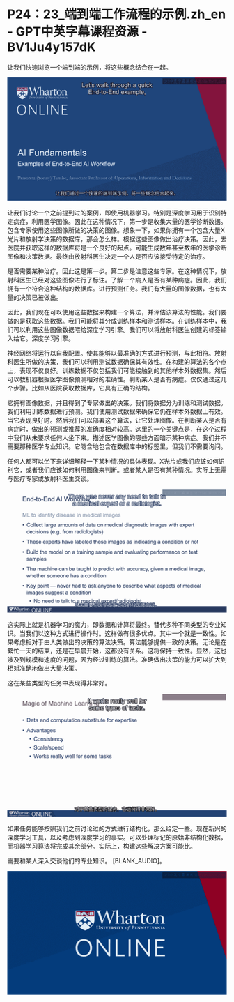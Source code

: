 # P24：23_端到端工作流程的示例.zh_en - GPT中英字幕课程资源 - BV1Ju4y157dK

让我们快速浏览一个端到端的示例，将这些概念结合在一起。

![](img/06ce2363734a19fa41d6584f495ff6c2_1.png)

让我们讨论一个之前提到过的案例，即使用机器学习。特别是深度学习用于识别特定病症，利用医学图像。因此在这种情况下，第一步是收集大量的医学诊断数据。包含专家使用这些图像所做的决策的图像。想象一下，如果你拥有一个包含大量X光片和放射学决策的数据库，那会怎么样。根据这些图像做出治疗决策。因此，去医院并获取这样的数据库将是一个良好的起点。可能生成数年甚至数年的医学诊断图像和决策数据。最终由放射科医生决定一个人是否应该接受特定的治疗。

是否需要某种治疗。因此这是第一步。第二步是注意这些专家。在这种情况下，放射科医生已经对这些图像进行了标注。了解一个病人是否有某种病症。因此，我们拥有一个符合这种结构的数据库。进行预测任务。我们有大量的图像数据，也有大量的决策已被做出。

因此，我们现在可以使用这些数据来构建一个算法，并评估该算法的性能。我们要做的是获取这些数据。我们可能将其分成训练样本和测试样本。在训练样本中，我们可以利用这些图像数据喂给深度学习引擎。我们可以将放射科医生创建的标签输入给它。深度学习引擎。

神经网络将运行以自我配置。使其能够以最准确的方式进行预测，与此相符。放射科医生所做的决策，我们可以利用测试数据确保其有效性。在构建的算法的各个点上，表现不仅良好。训练数据不仅包括我们可能接触到的其他样本外数据集。然后可以教机器根据医学图像预测相对的准确性。判断某人是否有病症。仅仅通过这几个步骤。比如从医院获取数据库，它具有正确的结构。

它拥有图像数据，并且得到了专家做出的决策。我们将数据分为训练和测试数据。我们利用训练数据进行预测。我们使用测试数据来确保它仍在样本外数据上有效。当它表现良好时。然后我们可以部署这个算法，让它处理图像。在判断某人是否有病症时，做出的预测或推荐的准确度相对较高。这里的一个关键点是，在这个过程中我们从未要求任何人坐下来。描述医学图像的哪些方面暗示某种病症。我们并不需要那种医学专业知识。它隐含地包含在数据库中的标签里，但我们不需要询问。

任何人都可以坐下来详细解释一下某种情况的具体表现。X光片或我们应该如何识别它，或者我们应该如何利用图像来判断。或者某人是否有某种情况。实际上无需与医疗专家或放射科医生交谈。

![](img/06ce2363734a19fa41d6584f495ff6c2_3.png)

这实际上就是机器学习的魔力，即数据和计算将最终。替代多种不同类型的专业知识。当我们以这种方式进行操作时。这样做有很多优点。其中一个就是一致性。如果考虑相对于由人类做出的决策的算法决策。算法能够提供一致的决策。无论是在繁忙一天的结束，还是在早晨开始，这都没有关系。这将保持一致性。显然，这也涉及到规模和速度的问题，因为经过训练的算法。准确做出决策的能力可以扩大到相对准确地做出大量决策。

这在某些类型的任务中表现得非常好。

![](img/06ce2363734a19fa41d6584f495ff6c2_5.png)

如果任务能够按照我们之前讨论过的方式进行结构化，那么给定一些。现在新兴的深度学习工具，以及考虑到深度学习的事实。可以处理标记的原始非结构化数据，而机器学习算法将完成其余部分。实际上，构建这些解决方案可能比。

需要和某人深入交谈他们的专业知识。 [BLANK_AUDIO]。

![](img/06ce2363734a19fa41d6584f495ff6c2_7.png)
